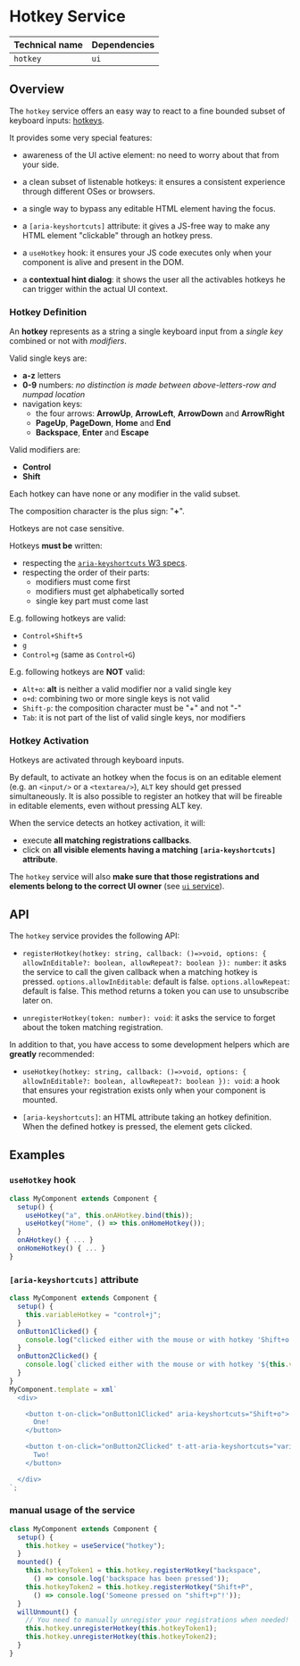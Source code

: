 # Hotkey Service

| Technical name | Dependencies |
| -------------- | ------------ |
| `hotkey`       | `ui`         |

## Overview

The `hotkey` service offers an easy way to react to a
fine bounded subset of keyboard inputs: [hotkeys](#hotkey-definition).

It provides some very special features:

- awareness of the UI active element: no need to worry about that from your side.

- a clean subset of listenable hotkeys:
  it ensures a consistent experience through different OSes or browsers.

- a single way to bypass any editable HTML element having the focus.

- a `[aria-keyshortcuts]` attribute: it gives a JS-free way to make
  any HTML element "clickable" through an hotkey press.

- a `useHotkey` hook: it ensures your JS code executes only
  when your component is alive and present in the DOM.

- a **contextual hint dialog**: it shows the user all the activables
  hotkeys he can trigger within the actual UI context.

### Hotkey Definition

An **hotkey** represents as a string a single keyboard
input from a _single key_ combined or not with _modifiers_.

Valid single keys are:

- **a-z** letters
- **0-9** numbers: _no distinction is made between above-letters-row and numpad location_
- navigation keys:
  - the four arrows: **ArrowUp**, **ArrowLeft**, **ArrowDown** and **ArrowRight**
  - **PageUp**, **PageDown**, **Home** and **End**
  - **Backspace**, **Enter** and **Escape**

Valid modifiers are:

- **Control**
- **Shift**

Each hotkey can have none or any modifier in the valid subset.

The composition character is the plus sign: "**+**".

Hotkeys are not case sensitive.

Hotkeys **must be** written:

- respecting the [`aria-keyshortcuts` W3 specs](https://www.w3.org/TR/wai-aria-1.1/#aria-keyshortcuts).
- respecting the order of their parts:
  - modifiers must come first
  - modifiers must get alphabetically sorted
  - single key part must come last

E.g. following hotkeys are valid:

- `Control+Shift+5`
- `g`
- `Control+g` (same as `Control+G`)

E.g. following hotkeys are **NOT** valid:

- `Alt+o`: **alt** is neither a valid modifier nor a valid single key
- `o+d`: combining two or more single keys is not valid
- `Shift-p`: the composition character must be "+" and not "-"
- `Tab`: it is not part of the list of valid single keys, nor modifiers

### Hotkey Activation

Hotkeys are activated through keyboard inputs.

By default, to activate an hotkey when the focus is on an editable element
(e.g. an `<input/>` or a `<textarea/>`), `ALT` key should get pressed simultaneously.
It is also possible to register an hotkey that will be
fireable in editable elements, even without pressing ALT key.

When the service detects an hotkey activation, it will:

- execute **all matching registrations callbacks**.
- click on **all visible elements having a matching `[aria-keyshortcuts]` attribute**.

The `hotkey` service will also **make sure that those
registrations and elements belong to the correct UI owner** (see [`ui` service](ui.md)).

## API

The `hotkey` service provides the following API:

- `registerHotkey(hotkey: string, callback: ()=>void, options: { allowInEditable?: boolean, allowRepeat?: boolean }): number`:
  it asks the service to call the given callback when a matching hotkey is pressed.
  `options.allowInEditable`: default is false.
  `options.allowRepeat`: default is false.
  This method returns a token you can use to unsubscribe later on.

- `unregisterHotkey(token: number): void`:
  it asks the service to forget about the token matching registration.

In addition to that, you have access to some development helpers which are **greatly** recommended:

- `useHotkey(hotkey: string, callback: ()=>void, options: { allowInEditable?: boolean, allowRepeat?: boolean }): void`:
  a hook that ensures your registration exists only when your component is mounted.

- `[aria-keyshortcuts]`: an HTML attribute taking an hotkey definition.
  When the defined hotkey is pressed, the element gets clicked.

## Examples

### `useHotkey` hook

```js
class MyComponent extends Component {
  setup() {
    useHotkey("a", this.onAHotkey.bind(this));
    useHotkey("Home", () => this.onHomeHotkey());
  }
  onAHotkey() { ... }
  onHomeHotkey() { ... }
}
```

### `[aria-keyshortcuts]` attribute

```js
class MyComponent extends Component {
  setup() {
    this.variableHotkey = "control+j";
  }
  onButton1Clicked() {
    console.log("clicked either with the mouse or with hotkey 'Shift+o'");
  }
  onButton2Clicked() {
    console.log(`clicked either with the mouse or with hotkey '${this.variableHotkey}'`);
  }
}
MyComponent.template = xml`
  <div>

    <button t-on-click="onButton1Clicked" aria-keyshortcuts="Shift+o">
      One!
    </button>

    <button t-on-click="onButton2Clicked" t-att-aria-keyshortcuts="variableHotkey">
      Two!
    </button>

  </div>
`;
```

### manual usage of the service

```js
class MyComponent extends Component {
  setup() {
    this.hotkey = useService("hotkey");
  }
  mounted() {
    this.hotkeyToken1 = this.hotkey.registerHotkey("backspace",
      () => console.log('backspace has been pressed'));
    this.hotkeyToken2 = this.hotkey.registerHotkey("Shift+P",
      () => console.log('Someone pressed on "shift+p"!'));
  }
  willUnmount() {
    // You need to manually unregister your registrations when needed!
    this.hotkey.unregisterHotkey(this.hotkeyToken1);
    this.hotkey.unregisterHotkey(this.hotkeyToken2);
  }
}
```
